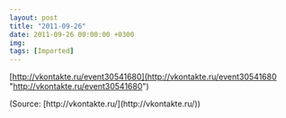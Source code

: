 ```yaml
---
layout: post
title: "2011-09-26"
date: 2011-09-26 00:00:00 +0300
img: 
tags: [Imported]
---
```


[http://vkontakte.ru/event30541680](http://vkontakte.ru/event30541680 "http://vkontakte.ru/event30541680")

<div class="attribution">(<span>Source:</span> [http://vkontakte.ru/](http://vkontakte.ru/))</div>